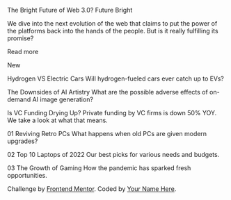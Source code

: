 


  The Bright Future of Web 3.0? Future Bright

  We dive into the next evolution of the web that claims to put the power of the platforms back into the hands of the people. 
  But is it really fulfilling its promise?

  Read more

  New 

  Hydrogen VS Electric Cars
  Will hydrogen-fueled cars ever catch up to EVs?

  The Downsides of AI Artistry
  What are the possible adverse effects of on-demand AI image generation?

  Is VC Funding Drying Up?
  Private funding by VC firms is down 50% YOY. We take a look at what that means.

  01
  Reviving Retro PCs
  What happens when old PCs are given modern upgrades?

  02
  Top 10 Laptops of 2022
  Our best picks for various needs and budgets.

  03
  The Growth of Gaming
  How the pandemic has sparked fresh opportunities.

  <div class="attribution">
    Challenge by <a href="https://www.frontendmentor.io?ref=challenge" target="_blank">Frontend Mentor</a>. 
    Coded by <a href="#">Your Name Here</a>.